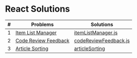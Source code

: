 # React Solutions

| #   | Problems                                                                                                     | Solutions                                                                                                    |
| --- | ------------------------------------------------------------------------------------------------------------ | ------------------------------------------------------------------------------------------------------------ |
| 1   | [Item List Manager](https://www.hackerrank.com/challenges/item-list-manager/problem?isFullScreen=true)       | [itemListManager.js](https://github.com/isinnur/solve-react/blob/main/solutions/item-list-manager.js)        |
| 2   | [Code Review Feedback](https://www.hackerrank.com/challenges/code-review-feedback/problem?isFullScreen=true) | [codeReviewFeedback.js](https://github.com/isinnur/react-problems/blob/main/solutions/codeReviewFeedback.js) |
| 3   | [Article Sorting](https://www.hackerrank.com/challenges/react-article-sorting/problem) | [articleSorting](https://github.com/isinnur/react-problems/tree/main/solutions/articleSorting) |
